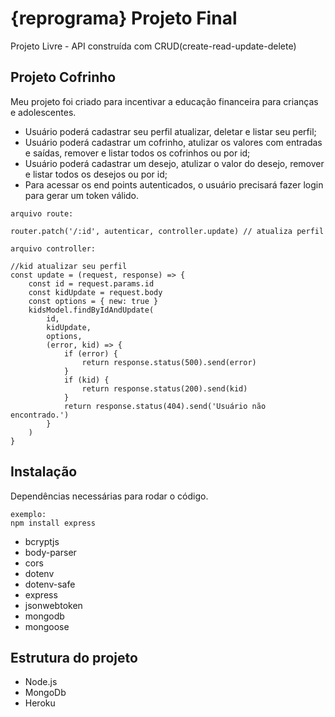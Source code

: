 # {reprograma} Projeto Final

Projeto Livre - API construída com CRUD ​(create-read-update-delete)

## Projeto Cofrinho

Meu projeto foi criado para incentivar a educação financeira para crianças e adolescentes.

* Usuário poderá cadastrar seu perfil atualizar, deletar e listar seu perfil;
* Usuário poderá cadastrar um cofrinho, atulizar os valores com entradas e saídas, remover e listar todos os cofrinhos ou por id;
* Usuário poderá cadastrar um desejo, atulizar o valor do desejo, remover e listar todos os desejos ou por id;
* Para acessar os end points autenticados, o usuário precisará fazer login para gerar um token válido.

```
arquivo route: 

router.patch('/:id', autenticar, controller.update) // atualiza perfil

arquivo controller: 

//kid atualizar seu perfil
const update = (request, response) => {
    const id = request.params.id
    const kidUpdate = request.body
    const options = { new: true }
    kidsModel.findByIdAndUpdate(
        id,
        kidUpdate,
        options,
        (error, kid) => {
            if (error) {
                return response.status(500).send(error)
            }
            if (kid) {
                return response.status(200).send(kid)
            }
            return response.status(404).send('Usuário não encontrado.')
        }
    )
}
```

## Instalação

Dependências necessárias para rodar o código. 

```
exemplo: 
npm install express
```

* bcryptjs
* body-parser
* cors
* dotenv
* dotenv-safe
* express
* jsonwebtoken
* mongodb
* mongoose

## Estrutura do projeto

* Node.js
* MongoDb
* Heroku




